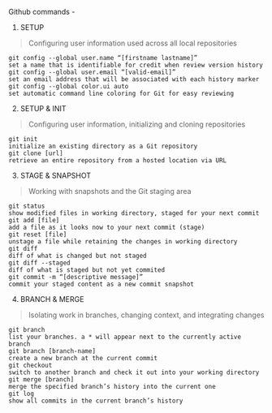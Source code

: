 Github commands - 
1. SETUP
> Configuring user information used across all local repositories
```
git config --global user.name “[firstname lastname]”
set a name that is identifiable for credit when review version history
git config --global user.email “[valid-email]”
set an email address that will be associated with each history marker
git config --global color.ui auto
set automatic command line coloring for Git for easy reviewing
```
2. SETUP & INIT
> Configuring user information, initializing and cloning repositories
```
git init
initialize an existing directory as a Git repository
git clone [url]
retrieve an entire repository from a hosted location via URL
```

3. STAGE & SNAPSHOT
> Working with snapshots and the Git staging area
```
git status
show modified files in working directory, staged for your next commit
git add [file]
add a file as it looks now to your next commit (stage)
git reset [file]
unstage a file while retaining the changes in working directory
git diff
diff of what is changed but not staged
git diff --staged
diff of what is staged but not yet commited
git commit -m “[descriptive message]”
commit your staged content as a new commit snapshot
```

4. BRANCH & MERGE
> Isolating work in branches, changing context, and integrating changes
```
git branch
list your branches. a * will appear next to the currently active branch
git branch [branch-name]
create a new branch at the current commit
git checkout
switch to another branch and check it out into your working directory
git merge [branch]
merge the specified branch’s history into the current one
git log
show all commits in the current branch’s history
```
